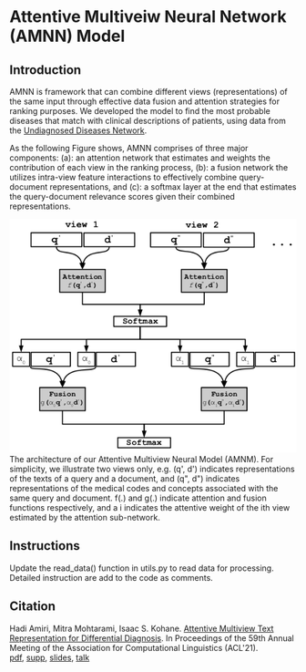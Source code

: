 # Attentive Multiveiw Neural Network (AMNN) Model


## Introduction

AMNN is framework that can combine different views (representations) of the same input through effective data fusion and attention strategies for ranking purposes. We developed the model to find the most probable diseases that match with clinical descriptions of patients, using data from the [Undiagnosed Diseases Network](https://undiagnosed.hms.harvard.edu/). 

As the following Figure shows, AMNN comprises of three major components:
(a): an attention network that estimates and weights the contribution of each view in the ranking process, 
(b): a fusion network the utilizes intra-view feature interactions to effectively combine query-document representations, and 
(c): a softmax layer at the end that estimates the query-document relevance scores given their combined representations. 

![The architecture of our Attentive Multiview Neural Model (AMNM)](files/amnn.png?raw=true)  
The architecture of our Attentive Multiview Neural Model (AMNM). For simplicity, we illustrate two views only, e.g. (q', d') indicates representations of the texts of a query and a document, and (q", d") indicates representations of the medical codes and concepts associated with the same query and document. f(.) and g(.) indicate attention and fusion functions respectively, and a i indicates the attentive weight of the ith view estimated by the attention sub-network.


## Instructions

Update the read_data() function in utils.py to read data for processing. Detailed instruction are add to the code as comments. 


## Citation 

Hadi Amiri, Mitra Mohtarami, Isaac S. Kohane. [Attentive Multiview Text Representation for Differential Diagnosis](https://aclanthology.org/2021.acl-short.128.pdf). In Proceedings of the 59th Annual Meeting of the Association for Computational Linguistics (ACL'21).  
[pdf](https://aclanthology.org/2021.acl-short.128.pdf), [supp](https://aclanthology.org/attachments/2021.acl-short.128.OptionalSupplementaryMaterial.pdf), [slides](files/amnn_acl2021.pdf), [talk](files/amnn_565.mp4)
